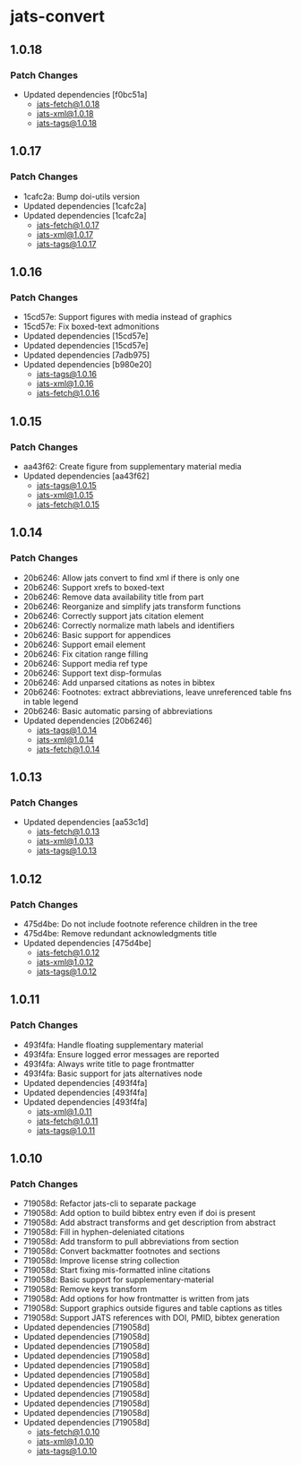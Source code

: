 # jats-convert

## 1.0.18

### Patch Changes

- Updated dependencies [f0bc51a]
  - jats-fetch@1.0.18
  - jats-xml@1.0.18
  - jats-tags@1.0.18

## 1.0.17

### Patch Changes

- 1cafc2a: Bump doi-utils version
- Updated dependencies [1cafc2a]
- Updated dependencies [1cafc2a]
  - jats-fetch@1.0.17
  - jats-xml@1.0.17
  - jats-tags@1.0.17

## 1.0.16

### Patch Changes

- 15cd57e: Support figures with media instead of graphics
- 15cd57e: Fix boxed-text admonitions
- Updated dependencies [15cd57e]
- Updated dependencies [15cd57e]
- Updated dependencies [7adb975]
- Updated dependencies [b980e20]
  - jats-tags@1.0.16
  - jats-xml@1.0.16
  - jats-fetch@1.0.16

## 1.0.15

### Patch Changes

- aa43f62: Create figure from supplementary material media
- Updated dependencies [aa43f62]
  - jats-tags@1.0.15
  - jats-xml@1.0.15
  - jats-fetch@1.0.15

## 1.0.14

### Patch Changes

- 20b6246: Allow jats convert to find xml if there is only one
- 20b6246: Support xrefs to boxed-text
- 20b6246: Remove data availability title from part
- 20b6246: Reorganize and simplify jats transform functions
- 20b6246: Correctly support jats citation element
- 20b6246: Correctly normalize math labels and identifiers
- 20b6246: Basic support for appendices
- 20b6246: Support email element
- 20b6246: Fix citation range filling
- 20b6246: Support media ref type
- 20b6246: Support text disp-formulas
- 20b6246: Add unparsed citations as notes in bibtex
- 20b6246: Footnotes: extract abbreviations, leave unreferenced table fns in table legend
- 20b6246: Basic automatic parsing of abbreviations
- Updated dependencies [20b6246]
  - jats-tags@1.0.14
  - jats-xml@1.0.14
  - jats-fetch@1.0.14

## 1.0.13

### Patch Changes

- Updated dependencies [aa53c1d]
  - jats-fetch@1.0.13
  - jats-xml@1.0.13
  - jats-tags@1.0.13

## 1.0.12

### Patch Changes

- 475d4be: Do not include footnote reference children in the tree
- 475d4be: Remove redundant acknowledgments title
- Updated dependencies [475d4be]
  - jats-fetch@1.0.12
  - jats-xml@1.0.12
  - jats-tags@1.0.12

## 1.0.11

### Patch Changes

- 493f4fa: Handle floating supplementary material
- 493f4fa: Ensure logged error messages are reported
- 493f4fa: Always write title to page frontmatter
- 493f4fa: Basic support for jats alternatives node
- Updated dependencies [493f4fa]
- Updated dependencies [493f4fa]
- Updated dependencies [493f4fa]
  - jats-xml@1.0.11
  - jats-fetch@1.0.11
  - jats-tags@1.0.11

## 1.0.10

### Patch Changes

- 719058d: Refactor jats-cli to separate package
- 719058d: Add option to build bibtex entry even if doi is present
- 719058d: Add abstract transforms and get description from abstract
- 719058d: Fill in hyphen-deleniated citations
- 719058d: Add transform to pull abbreviations from section
- 719058d: Convert backmatter footnotes and sections
- 719058d: Improve license string collection
- 719058d: Start fixing mis-formatted inline citations
- 719058d: Basic support for supplementary-material
- 719058d: Remove keys transform
- 719058d: Add options for how frontmatter is written from jats
- 719058d: Support graphics outside figures and table captions as titles
- 719058d: Support JATS references with DOI, PMID, bibtex generation
- Updated dependencies [719058d]
- Updated dependencies [719058d]
- Updated dependencies [719058d]
- Updated dependencies [719058d]
- Updated dependencies [719058d]
- Updated dependencies [719058d]
- Updated dependencies [719058d]
- Updated dependencies [719058d]
- Updated dependencies [719058d]
- Updated dependencies [719058d]
- Updated dependencies [719058d]
  - jats-fetch@1.0.10
  - jats-xml@1.0.10
  - jats-tags@1.0.10
